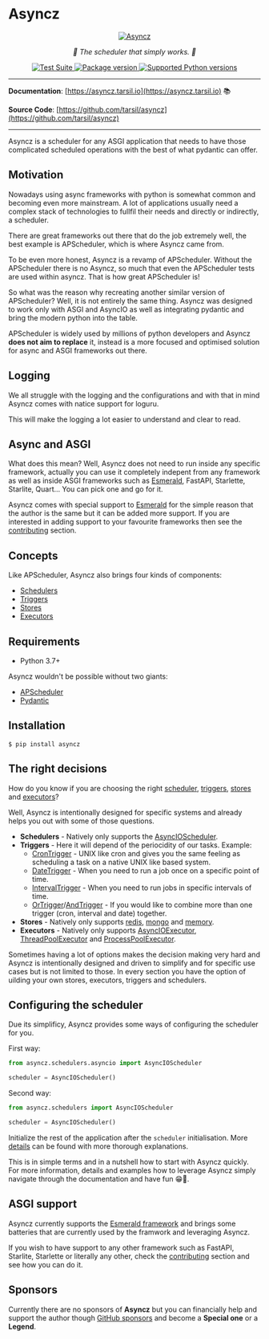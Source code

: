 # Asyncz

<p align="center">
  <a href="https://asyncz.tarsil.io"><img src="https://res.cloudinary.com/dymmond/image/upload/v1671461421/asyncz/asyncz-bg_bapqg1.png" alt='Asyncz'></a>
</p>

<p align="center">
    <em>🚀 The scheduler that simply works. 🚀</em>
</p>

<p align="center">
<a href="https://github.com/tarsil/asyncz/workflows/Test%20Suite/badge.svg?event=push&branch=main" target="_blank">
    <img src="https://github.com/tarsil/asyncz/workflows/Test%20Suite/badge.svg?event=push&branch=main" alt="Test Suite">
</a>

<a href="https://pypi.org/project/asyncz" target="_blank">
    <img src="https://img.shields.io/pypi/v/asyncz?color=%2334D058&label=pypi%20package" alt="Package version">
</a>

<a href="https://pypi.org/project/asyncz" target="_blank">
    <img src="https://img.shields.io/pypi/pyversions/asyncz.svg?color=%2334D058" alt="Supported Python versions">
</a>
</p>

---

**Documentation**: [https://asyncz.tarsil.io](https://asyncz.tarsil.io) 📚

**Source Code**: [https://github.com/tarsil/asyncz](https://github.com/tarsil/asyncz)

---

Asyncz is a scheduler for any ASGI application that needs to have those complicated scheduled operations with the
best of what pydantic can offer.

## Motivation

Nowadays using async frameworks with python is somewhat common and becoming even more mainstream. A lot of applications
usually need a complex stack of technologies to fullfil their needs and directly or indirectly, a scheduler.

There are great frameworks out there that do the job extremely well, the best example is APScheduler, which is where
Asyncz came from.

To be even more honest, Asyncz is a revamp of APScheduler. Without the APScheduler there is no Asyncz, so much that
even the APScheduler tests are used within asyncz. That is how great APScheduler is!

So what was the reason why recreating another similar version of APScheduler? Well, it is not entirely the same
thing. Asyncz was designed to work only with ASGI and AsyncIO as well as integrating pydantic and bring the modern
python into the table.

APScheduler is widely used by millions of python developers and Asyncz **does not aim to replace** it, instead
is a more focused and optimised solution for async and ASGI frameworks out there.

## Logging

We all struggle with the logging and the configurations and with that in mind Asyncz comes with natice support
for loguru.

This will make the logging a lot easier to understand and clear to read.

## Async and ASGI

What does this mean? Well, Asyncz does not need to run inside any specific framework, actually you can use it
completely indepent from any framework as well as inside ASGI frameworks such as
[Esmerald](https://esmerald.dymmond.com), FastAPI, Starlette, Starlite, Quart... You can pick one and go for it.

Asyncz comes with special support to [Esmerald](https://esmerald.dymmond.com) for the simple reason that the author is
the same but it can be added more support. If you are interested in adding support to your favourite frameworks then
see the [contributing](https://asyncz.tarsild.io/contributing.md) section.

## Concepts

Like APScheduler, Asyncz also brings four kinds of components:

* [Schedulers](https://asyncz.tarsild.io/schedulers.md)
* [Triggers](https://asyncz.tarsild.io/triggers.md)
* [Stores](https://asyncz.tarsild.io/stores.md)
* [Executors](https://asyncz.tarsild.io/executors.md)

## Requirements

* Python 3.7+

Asyncz wouldn't be possible without two giants:

* <a href="https://apscheduler.readthedocs.io/en/3.x/" class="external-link" target="_blank">APScheduler</a>
* <a href="https://pydantic-docs.helpmanual.io/" class="external-link" target="_blank">Pydantic</a>

## Installation

```shell
$ pip install asyncz
```

## The right decisions

How do you know if you are choosing the right [scheduler](https://asyncz.tarsild.io/schedulers.md),
[triggers](https://asyncz.tarsild.io/triggers.md), [stores](https://asyncz.tarsild.io/stores.md)
and [executors](https://asyncz.tarsild.io/executors.md)?

Well, Asyncz is intentionally designed for specific systems and already helps you out with some of
those questions.

* **Schedulers** - Natively only supports the [AsyncIOScheduler](https://asyncz.tarsild.io/schedulers.md#asyncioscheduler).
* **Triggers** - Here it will depend of the periocidity of our tasks. Example:
    * [CronTrigger](https://asyncz.tarsild.io/triggers.md#crontrigger) - UNIX like cron and gives you the same feeling as
scheduling a task on a native UNIX like based system.
    * [DateTrigger](https://asyncz.tarsild.io/triggers.md#datetrigger) - When you need to run a job once on a specific
point of time.
    * [IntervalTrigger](https://asyncz.tarsild.io/triggers.md#intervaltrigger) - When you need to run jobs in specific
intervals of time.
    * [OrTrigger](https://asyncz.tarsild.io/triggers.md#ortrigger)/[AndTrigger](https://asyncz.tarsild.io/triggers.md#andtrigger) - If you would
like to combine more than one trigger (cron, interval and date) together.
* **Stores** - Natively only supports [redis](https://asyncz.tarsild.io/stores.md#redisstore),
[mongo](https://asyncz.tarsild.io/stores.md#mongodbstore) and [memory](https://asyncz.tarsild.io/stores.md#memorystore).
* **Executors** - Natively only supports [AsyncIOExecutor](https://asyncz.tarsild.io/executors.md#asyncioexecutor),
[ThreadPoolExecutor](https://asyncz.tarsild.io/executors.md#threadpoolexecutor) and
[ProcessPoolExecutor](https://asyncz.tarsild.io/executors.md#processpoolexecutor).

Sometimes having a lot of options makes the decision making very hard and Asyncz is intentionally
designed and driven to simplify and for specific use cases but is not limited to those. In every
section you have the option of uilding your own stores, executors, triggers and schedulers.

## Configuring the scheduler

Due its simplificy, Asyncz provides some ways of configuring the scheduler for you.

First way:

```python
from asyncz.schedulers.asyncio import AsyncIOScheduler

scheduler = AsyncIOScheduler()
```

Second way:

```python
from asyncz.schedulers import AsyncIOScheduler

scheduler = AsyncIOScheduler()
```

Initialize the rest of the application after the `scheduler` initialisation.
More [details](https://asyncz.tarsild.io/schedulers.md) can be found with more thorough explanations.

This is in simple terms and in a nutshell how to start with Asyncz quickly. For more information,
details and examples how to leverage Asyncz simply navigate through the documentation and have
fun 😁🎉.

## ASGI support

Asyncz currently supports the [Esmerald framework](https://asyncz.tarsild.io/contrib/esmerald/index.md)
and brings some batteries that are currently used by the framwork and leveraging Asyncz.

If you wish to have support to any other framework such as FastAPI, Starlite, Starlette or
literally any other, check the [contributing](https://asyncz.tarsild.io/contributing.md) section and see how you can
do it.

## Sponsors

Currently there are no sponsors of **Asyncz** but you can financially help and support the author though
[GitHub sponsors](https://github.com/sponsors/tarsil) and become a **Special one** or a **Legend**.
